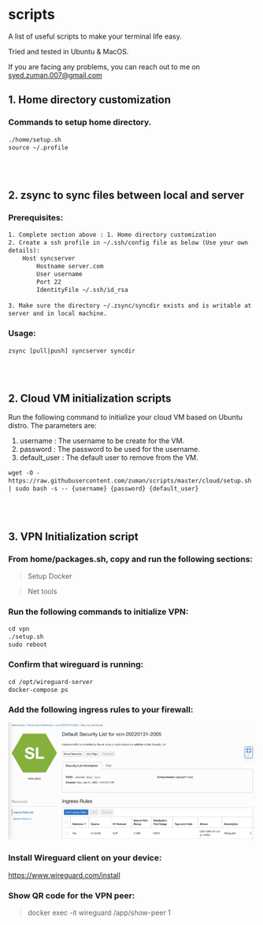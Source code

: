 # scripts

A list of useful scripts to make your terminal life easy.

Tried and tested in Ubuntu & MacOS.

If you are facing any problems, you can reach out to me on syed.zuman.007@gmail.com

## 1.  Home directory customization

### Commands to setup home directory.
```
./home/setup.sh
source ~/.profile
```

<br><br>

## 2. zsync to sync files between local and server

### Prerequisites:
    1. Complete section above : 1. Home directory customization
    2. Create a ssh profile in ~/.ssh/config file as below (Use your own details):
        Host syncserver
            Hostname server.com
            User username
            Port 22
            IdentityFile ~/.ssh/id_rsa
    
    3. Make sure the directory ~/.zsync/syncdir exists and is writable at server and in local machine.


### Usage:
```
zsync [pull|push] syncserver syncdir
```

<br><br>

## 2. Cloud VM initialization scripts

Run the following command to initialize your cloud VM based on Ubuntu distro. The parameters are:

<ol>
<li> username : The username to be create for the VM. </li>
<li> password : The password to be used for the username. </li>
<li> default_user : The default user to remove from the VM. </li>
</ol>

```
wget -O - https://raw.githubusercontent.com/zuman/scripts/master/cloud/setup.sh | sudo bash -s -- {username} {password} {default_user}
```

<br><br>

## 3.  VPN Initialization script

### From home/packages.sh, copy and run the following sections:
> Setup Docker

> Net tools

### Run the following commands to initialize VPN:
```
cd vpn
./setup.sh
sudo reboot
```
### Confirm that wireguard is running:
```
cd /opt/wireguard-server
docker-compose ps
```
### Add the following ingress rules to your firewall:
![Ingress rule](images/ingress.jpg)

### Install Wireguard client on your device:
https://www.wireguard.com/install

### Show QR code for the VPN peer:
>docker exec -it wireguard /app/show-peer 1

<br><br>
